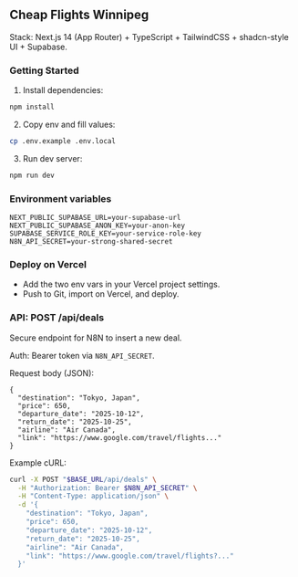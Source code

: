 ## Cheap Flights Winnipeg

Stack: Next.js 14 (App Router) + TypeScript + TailwindCSS + shadcn-style UI + Supabase.

### Getting Started
1. Install dependencies:
```bash
npm install
```
2. Copy env and fill values:
```bash
cp .env.example .env.local
```
3. Run dev server:
```bash
npm run dev
```

### Environment variables
```
NEXT_PUBLIC_SUPABASE_URL=your-supabase-url
NEXT_PUBLIC_SUPABASE_ANON_KEY=your-anon-key
SUPABASE_SERVICE_ROLE_KEY=your-service-role-key
N8N_API_SECRET=your-strong-shared-secret
```

### Deploy on Vercel
- Add the two env vars in your Vercel project settings.
- Push to Git, import on Vercel, and deploy.

### API: POST /api/deals
Secure endpoint for N8N to insert a new deal.

Auth: Bearer token via `N8N_API_SECRET`.

Request body (JSON):
```
{
  "destination": "Tokyo, Japan",
  "price": 650,
  "departure_date": "2025-10-12",
  "return_date": "2025-10-25",
  "airline": "Air Canada",
  "link": "https://www.google.com/travel/flights..."
}
```

Example cURL:
```bash
curl -X POST "$BASE_URL/api/deals" \
  -H "Authorization: Bearer $N8N_API_SECRET" \
  -H "Content-Type: application/json" \
  -d '{
    "destination": "Tokyo, Japan",
    "price": 650,
    "departure_date": "2025-10-12",
    "return_date": "2025-10-25",
    "airline": "Air Canada",
    "link": "https://www.google.com/travel/flights?..."
  }'
```


